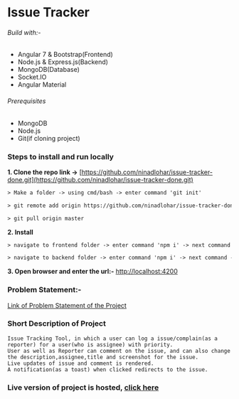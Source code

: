 # Issue Tracker

###### Build with:-
- Angular 7 & Bootstrap(Frontend)
- Node.js & Express.js(Backend)
- MongoDB(Database)
- Socket.IO
- Angular Material

###### Prerequisites
- MongoDB
- Node.js
- Git(if cloning project)

### Steps to install and run locally
**1. Clone the repo link ->** [https://github.com/ninadlohar/issue-tracker-done.git](https://github.com/ninadlohar/issue-tracker-done.git)
````html
> Make a folder -> using cmd/bash -> enter command 'git init'
````
````html
> git remote add origin https://github.com/ninadlohar/issue-tracker-done.git
````
````html
> git pull origin master
````
**2. Install**
````html
> navigate to frontend folder -> enter command 'npm i' -> next command -> 'ng serve'
````
````html
> navigate to backend folder -> enter command 'npm i' -> next command -> 'nodemon app'
````
**3. Open browser and enter the url:-** [http://localhost:4200](http://localhost:4200)

### Problem Statement:-
[Link of Problem Statement of the Project](https://s3-ap-southeast-1.amazonaws.com/edwisor-india-bucket/projects/web/web03/Web030103-Issue-Tracking-Tool.pdf)

### Short Description of Project
```
Issue Tracking Tool, in which a user can log a issue/complain(as a reporter) for a user(who is assignee) with priority.
User as well as Reporter can comment on the issue, and can also change the description,assignee,title and screenshot for the issue.
Live updates of issue and comment is rendered.
A notification(as a toast) when clicked redirects to the issue.
```

### Live version of project is hosted, [click here](http://kovacs-issue-tracker.online/)
